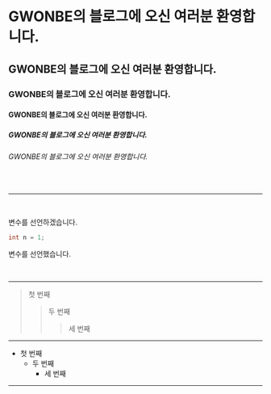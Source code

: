 
# GWONBE의 블로그에 오신 여러분 환영합니다.
## GWONBE의 블로그에 오신 여러분 환영합니다.
### GWONBE의 블로그에 오신 여러분 환영합니다.
#### GWONBE의 블로그에 오신 여러분 환영합니다.
##### GWONBE의 블로그에 오신 여러분 환영합니다.
###### GWONBE의 블로그에 오신 여러분 환영합니다.

<br><hr><br>

변수를 선언하겠습니다.
``` C
int n = 1;
```
변수를 선언했습니다.

<br><hr>

> 첫 번째
>> 두 번째
>>> 세 번째

<hr>

- 첫 번째
    - 두 번째
        - 세 번째

<hr>